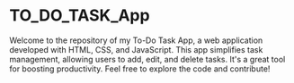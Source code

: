 # TO_DO_TASK_App
Welcome to the repository of my To-Do Task App, a web application developed with HTML, CSS, and JavaScript. This app simplifies task management, allowing users to add, edit, and delete tasks. It's a great tool for boosting productivity. Feel free to explore the code and contribute!
